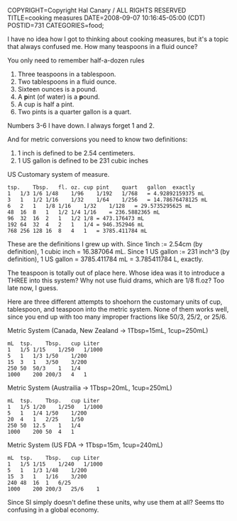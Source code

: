 COPYRIGHT=Copyright Hal Canary / ALL RIGHTS RESERVED
TITLE=cooking measures
DATE=2008-09-07 10:16:45-05:00 (CDT)
POSTID=731
CATEGORIES=food;

I have no idea how I got to thinking about cooking measures, but it's a topic that always confused me. How many teaspoons in a fluid ounce?

You only need to remember half-a-dozen rules

1.  Three teaspoons in a tablespoon.
2.  Two tablespoons in a fluid ounce.
3.  Sixteen ounces is a pound.
4.  A **p**int (of water) is a **p**ound.
5.  A cup is half a pint.
6.  Two pints is a quarter gallon is a quart.

Numbers 3-6 I have down. I always forget 1 and 2.

And for metric conversions you need to know two definitions:

1.  1 inch is defined to be 2.54 centimeters.
2.  1 US gallon is defined to be 231 cubic inches

US Customary system of measure.

    
    tsp.	Tbsp.	fl. oz.	cup	pint	quart	gallon	exactly
    1	1/3	1/6	1/48	1/96	1/192	1/768	= 4.92892159375 mL
    3	1	1/2	1/16	1/32	1/64	1/256	= 14.78676478125 mL
    6	2	1	1/8	1/16	1/32	1/128	= 29.5735295625 mL
    48	16	8	1	1/2	1/4	1/16	= 236.5882365 mL
    96	32	16	2	1	1/2	1/8	= 473.176473 mL
    192	64	32	4	2	1	1/4	= 946.352946 mL
    768	256	128	16	8	4	1	= 3785.411784 mL
    

These are the definitions I grew up with. Since 1inch := 2.54cm (by definition), 1 cubic inch = 16.387064 mL. Since 1 US gallon := 231 inch^3 (by definition), 1 US gallon = 3785.411784 mL = 3.785411784 L, exactly.

The teaspoon is totally out of place here. Whose idea was it to introduce a THREE into this system? Why not use fluid drams, which are 1/8 fl.oz? Too late now, I guess.

Here are three different attempts to shoehorn the customary units of cup, tablespoon, and teaspoon into the metric system. None of them works well, since you end up with too many improper fractions like 50/3, 25/2, or 25/6.

Metric System (Canada, New Zealand -> 1Tbsp=15mL, 1cup=250mL)

    
    mL	tsp.	Tbsp.	cup	Liter
    1	1/5	1/15	1/250	1/1000
    5	1	1/3	1/50	1/200
    15	3	1	3/50	3/200
    250	50	50/3	1	1/4
    1000	200	200/3	4	1
    

Metric System (Austrailia -> 1Tbsp=20mL, 1cup=250mL)

    
    mL	tsp.	Tbsp.	cup	Liter
    1	1/5	1/20	1/250	1/1000
    5	1	1/4	1/50	1/200
    20	4	1	2/25	1/50
    250	50	12.5	1	1/4
    1000	200	50	4	1
    

Metric System (US FDA -> 1Tbsp=15m, 1cup=240mL)

    
    mL	tsp.	Tbsp.	cup	Liter
    1	1/5	1/15	1/240	1/1000
    5	1	1/3	1/48	1/200
    15	3	1	1/16	3/200
    240	48	16	1	6/25
    1000	200	200/3	25/6	1
    

Since SI simply doesn't define these units, why use them at all? Seems tto confusing in a global economy.
